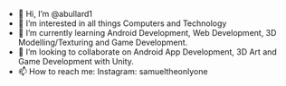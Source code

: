 - 👋 Hi, I’m @abullard1
- 👀 I’m interested in all things Computers and Technology
- 🌱 I’m currently learning Android Development, Web Development, 3D Modelling/Texturing and Game Development.
- 💞️ I’m looking to collaborate on Android App Development, 3D Art and Game Development with Unity.
- 📫 How to reach me: Instagram: samueltheonlyone

